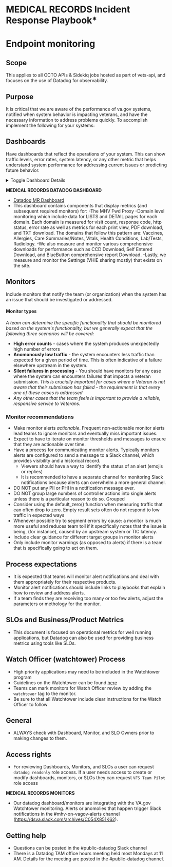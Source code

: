 # MEDICAL RECORDS Incident Response Playbook* 


# Endpoint monitoring

## Scope 
This applies to all OCTO APIs & Sidekiq jobs hosted as part of vets-api, and focuses on the use of Datadog for observability.

## Purpose
It is critical that we are aware of the performance of va.gov systems, notified when system behavior is impacting veterans, 
and have the necessary information to address problems quickly.  To accomplish implement the following for your systems:

## Dashboards
Have dashboards that reflect the operations of your system.  This can show traffic levels, error rates, system latency, or any 
other metric that helps understand system performance for addressing current issues or predicting future behavior.  

<details>
  <summary>Toggle Dashboard Details</summary>

### Dashboard recommendations
- For quantitative data that is measured over time look into using metrics, or creating custom metrics.  Metrics are faster to query,
  and are retained in an indexed state for longer.  Generally *do not* tag metrics with highly unique values (like IDs) because
  it can greatly increase the cost.  Look into the use of statsd for publishing clear quantitative data from vets-api code.
- For qualitative data that requires more context consider the use of logs.  When possible logs should be written out in a JSON format
  to permit better searchability.
- It is recommended to include APM timeseries metrics for errors in your Dashboards.  APM will only show error cases, and has a more limited
  duration, but it's click-through capability to show rich debugging data is useful.  We recommend noting that APM widgets on a Dashboard
  have the click-through capability so users can easily find them.
- When appropriate it is recommended to create a dashboard that models behavior for high impact/risk launches, showing the impact of changes
  and identifying new errors that happen post-launch.  This type of dashboard can often be deleted or incorporated into other dashboards
  after a successful release.
</details>

**MEDICAL RECORDS DATADOG DASHBOARD**
- [Datadog MR Dashboard](https://vagov.ddog-gov.com/dashboard/8tk-8fe-cin/mhv-medical-records?refresh_mode=sliding&from_ts=1696699383284&to_ts=1699291383284&live=true)
- This dashboard contains components that display metrics (and subsequent required monitors) for:
  -The MHV Fwd Proxy
  -Domain level monitoring which include data for LISTS and DETAIL pages for each domain.  Each domain is measured for visit count, response code, http status, error rate as well as metrics for each print view, PDF download, and TXT download.  The domains that follow this pattern are: Vaccines, Allergies, Care Summaries/Notes, Vitals, Health Conditions, Lab/Tests, Radiology.
  -We also measure and monitor various comprehensive downloads for performance such as CCD Download, Self Entered Download, and BlueButton comprehensive report Download.
  -Lastly, we measure and monitor the Settings (VHIE sharing mostly) that exists on the site.


## Monitors
Include monitors that notify the team (or organization) when the system has an issue that should be investigated or addressed.

#### Monitor types
*A team can determine the specific functionality that should be monitored based on the system's functionality, but we generally 
expect that the following three scenarios will be covered:*
- **High error counts** - cases where the system produces unexpectedly high number of errors
- **Anomonously low traffic** - the system encounters less traffic than expected for a given period of time.  This is often
  indicative of a failure elsewhere upstream in the system.
- **Silent failures in processing** - You should have monitors for any case where the system can encounters failures that impacts a
  veteran submission.  *This is crucially important for cases where a Veteran is not aware that their submission has failed - the
  requirement is that every one of these cases is addressed*
- *Any other cases that the team feels is important to provide a reliable, responsive service to Veterans.*

### Monitor recommendations
- Make monitor alerts *actionable*.  Frequent non-actionable monitor alerts lead teams to ignore monitors and
  eventually miss important issues.
- Expect to have to iterate on monitor thresholds and messages to ensure that they are actionable over time.
- Have a process for communicating monitor alerts.  Typically monitors alerts are configured to send a message to a Slack channel,
  which provides visibility and a historical record.
  - Viewers should have a way to identify the status of an alert (emojis or replies)
  - It is recommended to have a separate channel for monitoring Slack notifications because alerts can
    overwhelm a more general channel.
- DO NOT put any PII or PHI in a notification message ever.  
- DO NOT group large numbers of controller actions into single alerts unless there is a particular reason to do so.  Grouped
- Consider using the default_zero() function when measuring traffic that can often drop to zero.  Empty result sets often do not
  respond to low traffic in expected ways
- Whenever possible try to segment errors by cause: a monitor is much more useful and reduces team toil if it specifically notes that
  the issue is being, (for instance), caused by an upstream system or TIC latency.
- Include clear guidance for different target groups in monitor alerts
- Only include monitor warnings (as opposed to alerts) if there is a team that is specifically going to act on them.

## Process expectations
- It is expected that teams will monitor alert notifications and deal with them appropriately for their respective products.
- Monitor alert notifications should include links to playbooks that explain how to review and address alerts.
- If a team finds they are receiving too many or too few alerts, adjust the parameters or methology for the monitor.  

## SLOs and Business/Product Metrics
- This document is focused on operational metrics for well running applications, but Datadog can also be used for providing business
  metrics using tools like SLOs.

## Watch Officer (watchtower) Process
- High priority applications may need to be included in the Watchtower program
- Guidelines on the Watchtower can be found [here](https://depo-platform-documentation.scrollhelp.site/developer-docs/watchtower-integration)
- Teams can mark monitors for Watch Officer review by adding the `watchtower` tag to the monitor.
- Be sure to that all Watchtower include clear instructions for the Watch Officer to follow

## General
- ALWAYS check with Dashboard, Monitor, and SLO Owners prior to making changes to them.  

## Access rights
- For reviewing Dashboards, Monitors, and SLOs a user can request `datadog readonly` role access.  If a user needs access to create or modify
  dashboards, monitors, or SLOs they can request `VFS Team Pilot` role access

**MEDICAL RECORDS MONITORS**
- Our datadog dashboard/monitors are integrating with the VA.gov Watchtower monitoring.  Alerts or anomolies that happen trigger Slack notifications in the #mhv-on-vagov-alerts channel (https://dsva.slack.com/archives/C054X851K62).

## Getting help
- Questions can be posted in the #public-datadog Slack channel
- There is a Datadog TAM office hours meeting held most Mondays at 11 AM.  Details for the meeting are posted in the #public-datadog channel.

   
